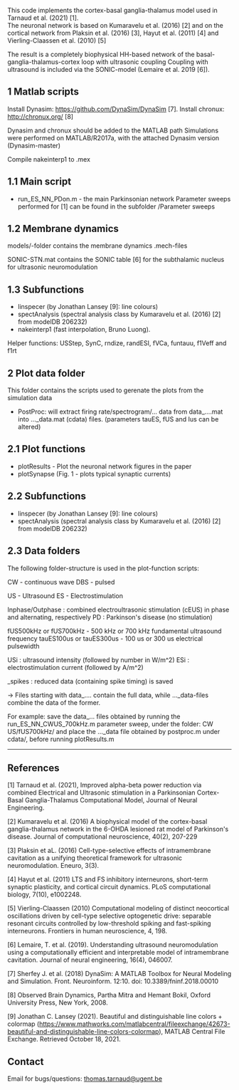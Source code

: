 This code implements the cortex-basal ganglia-thalamus model used in Tarnaud et al. (2021) [1].  
The neuronal network is based on Kumaravelu et al. (2016) [2] and on the cortical network 
from Plaksin et al. (2016) [3], Hayut et al. (2011) [4] and Vierling-Claassen et al. (2010) [5] 

The result is a completely biophysical HH-based network of the basal-ganglia-thalamus-cortex loop with ultrasonic coupling
Coupling with ultrasound is included via the SONIC-model (Lemaire et al. 2019 [6]).

1 Matlab scripts
--------------------------------------------------
Install Dynasim: https://github.com/DynaSim/DynaSim [7].
Install chronux: http://chronux.org/  [8]

Dynasim and chronux should be added to the MATLAB path
Simulations were performed on MATLAB/R2017a, with the attached Dynasim version (Dynasim-master)

Compile nakeinterp1 to .mex 

1.1 Main script 
---------------
- run_ES_NN_PDon.m - the main Parkinsonian network
Parameter sweeps performed for [1] can be found in the subfolder /Parameter sweeps

1.2 Membrane dynamics 
---------------
models/-folder contains the membrane dynamics .mech-files

SONIC-STN.mat contains the SONIC table [6] for the subthalamic nucleus for ultrasonic neuromodulation

1.3 Subfunctions
---------------
- linspecer (by Jonathan Lansey [9]: line colours) 
- spectAnalysis (spectral analysis class by Kumaravelu et al. (2016) [2] from modelDB 206232)
- nakeinterp1 (fast interpolation, Bruno Luong). 

Helper functions: 
USStep, SynC, rndize, randESI, fVCa, funtauu, f1Veff and f1rt

2 Plot data folder
-----------------
This folder contains the scripts used to gerenate the plots from the simulation data

- PostProc: will extract firing rate/spectrogram/... data from data_....mat into ..._data.mat (cdata) files. (parameters tauES, fUS and Ius can be altered)
  
2.1 Plot functions
------------------
- plotResults - Plot the neuronal network figures in the paper
- plotSynapse (Fig. 1 - plots typical synaptic currents)

2.2 Subfunctions
------------------
- linspecer (by Jonathan Lansey [9]: line colours) 
- spectAnalysis (spectral analysis class by Kumaravelu et al. (2016) [2] from modelDB 206232)


2.3 Data folders
------------------------------------------------
The following folder-structure is used in the plot-function scripts:

CW - continuous wave 
DBS - pulsed 

US - Ultrasound
ES - Electrostimulation

Inphase/Outphase : combined electroultrasonic stimulation (cEUS) in phase and alternating, respectively
PD : Parkinson's disease (no stimulation)

fUS500kHz or fUS700kHz - 500 kHz or 700 kHz fundamental ultrasound frequency 
tauES100us or tauES300us - 100 us or 300 us electrical pulsewidth

USi : ultrasound intensity (followed by number in W/m^2)
ESi : electrostimulation current (followed by A/m^2)

_spikes : reduced data (containing spike timing) is saved

-> Files starting with data_.... contain the full data, while ..._data-files combine the data of the former. 

For example: save the data_... files obtained by running the run_ES_NN_CWUS_700kHz.m parameter sweep, under the folder: CW US/fUS700kHz/ and place the ..._data file obtained by postproc.m under cdata/, before running plotResults.m

--------------------------------------------------


References
-------------
[1] Tarnaud et al. (2021), Improved alpha-beta power reduction via combined Electrical and Ultrasonic stimulation in a Parkinsonian Cortex-Basal 
Ganglia-Thalamus Computational Model, Journal of Neural Engineering.

[2] Kumaravelu et al. (2016) A biophysical model of the cortex-basal ganglia-thalamus network in the 6-OHDA lesioned rat model of Parkinson's
disease. Journal of computational neuroscience, 40(2), 207-229

[3] Plaksin et aL. (2016) Cell-type-selective effects of intramembrane cavitation as a unifying theoretical framework for ultrasonic 
neuromodulation. Eneuro, 3(3).

[4] Hayut et al. (2011) LTS and FS inhibitory interneurons, short-term synaptic plasticity, and cortical circuit dynamics. PLoS computational biology, 7(10), e1002248.

[5] Vierling-Claassen (2010) Computational modeling of distinct neocortical oscillations driven by cell-type selective optogenetic drive: separable resonant circuits controlled 
by low-threshold spiking and fast-spiking interneurons. Frontiers in human neuroscience, 4, 198.

[6] Lemaire, T. et al. (2019). Understanding ultrasound neuromodulation using a computationally efficient and interpretable model of intramembrane cavitation. 
Journal of neural engineering, 16(4), 046007.

[7] Sherfey J. et al. (2018) DynaSim: A MATLAB Toolbox for Neural Modeling and Simulation. Front. Neuroinform. 12:10. doi: 10.3389/fninf.2018.00010

[8] Observed Brain Dynamics, Partha Mitra and Hemant Bokil, Oxford University Press, New York, 2008.

[9] Jonathan C. Lansey (2021). Beautiful and distinguishable line colors + colormap 
(https://www.mathworks.com/matlabcentral/fileexchange/42673-beautiful-and-distinguishable-line-colors-colormap), MATLAB Central File Exchange. Retrieved October 18, 2021.

Contact
------------------
Email for bugs/questions: thomas.tarnaud@ugent.be
